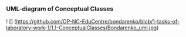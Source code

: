 ### UML-diagram of Conceptual Classes
! [] (https://github.com/OP-NC-EduCentre/bondarenko/blob/1-tasks-of-laboratory-work-1/1.1-ConceptualClasses/Bondarenko_uml.jpg)
